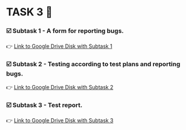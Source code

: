 # TASK 3 🐞

### ☑️ Subtask 1 - A form for reporting bugs.
👉 [Link to Google Drive Disk with Subtask 1](https://docs.google.com/spreadsheets/d/1avJS2puDxlZAwbHyocHoqSF2nmZBbasVCKWK2s5V4C4/edit#gid=0)

### ☑️ Subtask 2 - Testing according to test plans and reporting bugs.
👉 [Link to Google Drive Disk with Subtask 2](https://docs.google.com/spreadsheets/d/1XJAE5RXNxEZNF6pUqKIkV7mDQfn1y6awz9Qq3oigNvo/edit#gid=0)

### ☑️ Subtask 3 - Test report.
👉 [Link to Google Drive Disk with Subtask 3](https://docs.google.com/document/d/1OYxhDZWABZ0CB69UaLxdKKvOYxPXtwOEnQDvFBmFMNs/edit)


